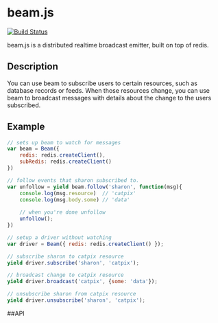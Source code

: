 # beam.js

[![Build Status](https://travis-ci.org/nickjackson/beam.svg?branch=master)](https://travis-ci.org/nickjackson/beam)

beam.js is a distributed realtime broadcast emitter, built on top of redis.

## Description
You can use beam to subscribe users to certain resources, such as database records or feeds. When those resources change, you can use beam to broadcast messages with details about the change to the users subscribed.

## Example

```js
// sets up beam to watch for messages
var beam = Beam({
    redis: redis.createClient(),
    subRedis: redis.createClient()
})

// follow events that sharon subscribed to.
var unfollow = yield beam.follow('sharon', function(msg){
    console.log(msg.resource)  // 'catpix'
    console.log(msg.body.some) // 'data'
    
    // when you're done unfollow
    unfollow();
})

// setup a driver without watching
var driver = Beam({ redis: redis.createClient() });

// subscribe sharon to catpix resource
yield driver.subscribe('sharon', 'catpix');

// broadcast change to catpix resource
yield driver.broadcast('catpix', {some: 'data'});

// unsubscribe sharon from catpix resource
yield driver.unsubscribe('sharon', 'catpix');

```


##API
